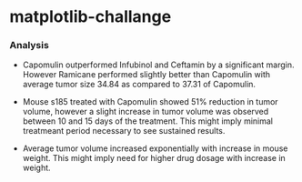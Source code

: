 # matplotlib-challange

### Analysis

* Capomulin outperformed Infubinol and Ceftamin by a significant margin. However Ramicane performed slightly better than Capomulin with average tumor size 34.84 as compared to 37.31 of Capomulin.

* Mouse s185 treated with Capomulin showed 51% reduction in tumor volume, however a slight increase in tumor volume was observed between 10 and 15 days of the treatment. This might imply minimal treatmeant period necessary to see sustained results.

* Average tumor volume increased exponentially with increase in mouse weight. This might imply need for higher drug dosage with increase in weight.



   
